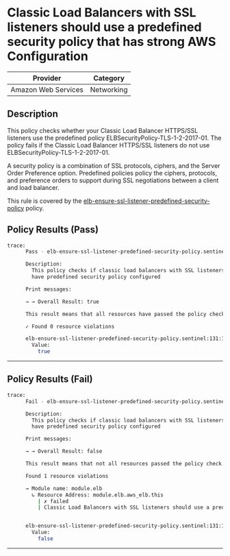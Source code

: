 # Classic Load Balancers with SSL listeners should use a predefined security policy that has strong AWS Configuration

| Provider            | Category     |
|---------------------|--------------|
| Amazon Web Services | Networking   |

## Description

This policy checks whether your Classic Load Balancer HTTPS/SSL listeners use the predefined policy ELBSecurityPolicy-TLS-1-2-2017-01. The policy fails if the Classic Load Balancer HTTPS/SSL listeners do not use ELBSecurityPolicy-TLS-1-2-2017-01.

A security policy is a combination of SSL protocols, ciphers, and the Server Order Preference option. Predefined policies policy the ciphers, protocols, and preference orders to support during SSL negotiations between a client and load balancer.

This rule is covered by the [elb-ensure-ssl-listener-predefined-security-policy](https://github.com/hashicorp/policy-library-FSBP-Policy-Set-for-AWS-Terraform/blob/main/policies/elb/elb-ensure-ssl-listener-predefined-security-policy.sentinel) policy.

## Policy Results (Pass)
```bash
trace:
      Pass - elb-ensure-ssl-listener-predefined-security-policy.sentinel

      Description:
        This policy checks if classic load balancers with SSL listeners
        have predefined security policy configured

      Print messages:

      → → Overall Result: true

      This result means that all resources have passed the policy check for the policy elb-ensure-ssl-listener-predefined-security-policy.

      ✓ Found 0 resource violations

      elb-ensure-ssl-listener-predefined-security-policy.sentinel:131:1 - Rule "main"
        Value:
          true
```

---

## Policy Results (Fail)
```bash
trace:
      Fail - elb-ensure-ssl-listener-predefined-security-policy.sentinel

      Description:
        This policy checks if classic load balancers with SSL listeners
        have predefined security policy configured

      Print messages:

      → → Overall Result: false

      This result means that not all resources passed the policy check and the protected behavior is not allowed for the policy elb-ensure-ssl-listener-predefined-security-policy.

      Found 1 resource violations

      → Module name: module.elb
        ↳ Resource Address: module.elb.aws_elb.this
          | ✗ failed
          | Classic Load Balancers with SSL listeners should use a predefined security policy that has strong AWS Configuration. Refer to https://docs.aws.amazon.com/securityhub/latest/userguide/elb-controls.html#elb-8 for more details.


      elb-ensure-ssl-listener-predefined-security-policy.sentinel:131:1 - Rule "main"
        Value:
          false
```

---